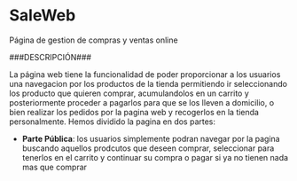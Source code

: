 # SaleWeb
Página de gestion de compras y ventas online

###DESCRIPCIÓN###

La página web tiene la funcionalidad de poder proporcionar a los usuarios una navegacion por los productos de la tienda permitiendo ir seleccionando los producto que quieren comprar, acumulandolos en un carrito y posteriormente proceder a pagarlos para que se los lleven a domicilio, o bien realizar los pedidos por la pagina web y recogerlos en la tienda personalmente. Hemos dividido la pagina en dos partes:

- **Parte Pública**: los usuarios simplemente podran navegar por la pagina buscando aquellos prodcutos que deseen comprar, seleccionar para tenerlos en el carrito y continuar su compra o pagar si ya no tienen nada mas que comprar
